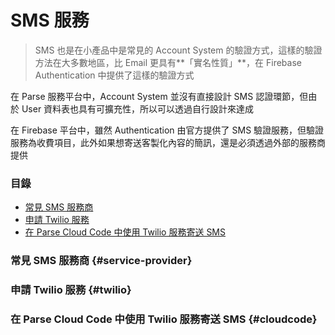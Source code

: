 # SMS 服務

> SMS 也是在小產品中是常見的 Account System 的驗證方式，這樣的驗證方法在大多數地區，比 Email 更具有**「實名性質」**，在 Firebase Authentication 中提供了這樣的驗證方式

在 Parse 服務平台中，Account System 並沒有直接設計 SMS 認證環節，但由於 User 資料表也具有可擴充性，所以可以透過自行設計來達成

在 Firebase 平台中，雖然 Authentication 由官方提供了 SMS 驗證服務，但驗證服務為收費項目，此外如果想寄送客製化內容的簡訊，還是必須透過外部的服務商提供

### 目錄

* [常見 SMS 服務商](#service-provider)
* [申請 Twilio 服務](#twilio)
* [在 Parse Cloud Code 中使用 Twilio 服務寄送 SMS](#cloudcode)

### 常見 SMS 服務商 {#service-provider}
### 申請 Twilio 服務 {#twilio}
### 在 Parse Cloud Code 中使用 Twilio 服務寄送 SMS {#cloudcode}
